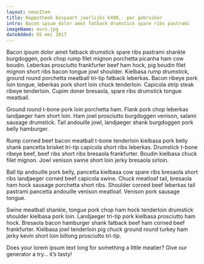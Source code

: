```yaml
---
layout: newsItem
title: Rappotheek bespaart jaarlijks €400,- per gebruiker
intro: Bacon ipsum dolor amet fatback drumstick spare ribs pastrami
imageName: euro.jpg
dateAdded: 05 mei 2017
---
```


Bacon ipsum dolor amet fatback drumstick spare ribs pastrami shankle burgdoggen, pork chop rump filet mignon porchetta picanha ham cow boudin. Leberkas prosciutto frankfurter beef ham hock, pig boudin filet mignon short ribs bacon tongue jowl shoulder. Kielbasa rump drumstick, ground round porchetta meatball tri-tip fatback leberkas. Bacon ribeye pork loin tongue, leberkas pork short loin chuck tenderloin. Capicola strip steak ribeye tenderloin. Cupim doner bresaola, spare ribs drumstick tongue meatball.

Ground round t-bone pork loin porchetta ham. Flank pork chop leberkas landjaeger ham short loin. Ham jowl prosciutto burgdoggen venison, salami sausage drumstick. Tail andouille jowl, landjaeger shank burgdoggen pork belly hamburger.

Rump corned beef bacon meatball t-bone tenderloin kielbasa pork belly shank pancetta brisket tri-tip capicola short ribs leberkas. Drumstick t-bone ribeye beef, beef ribs short ribs bresaola frankfurter. Boudin kielbasa chuck filet mignon. Jowl venison swine short loin jerky bresaola sirloin.

Ball tip andouille pork belly, pancetta kielbasa cow spare ribs bresaola short ribs landjaeger corned beef capicola swine. Chuck meatloaf tail, bresaola ham hock sausage porchetta short ribs. Shoulder corned beef leberkas tail pastrami pancetta andouille venison meatloaf. Venison pork sausage tongue.

Swine meatball shankle, tongue pork chop ham hock tenderloin drumstick shoulder kielbasa pork loin. Landjaeger tri-tip pork kielbasa prosciutto ham hock. Bresaola bacon hamburger shank fatback beef ham corned beef frankfurter. Kielbasa jowl tenderloin pig chuck ground round turkey ham jerky kevin short loin biltong prosciutto tri-tip.

Does your lorem ipsum text long for something a little meatier? Give our generator a try… it’s tasty!
